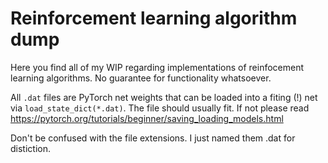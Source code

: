# Reinforcement learning algorithm dump

Here you find all of my WIP regarding implementations of reinfocement learning algorithms. No guarantee for functionality whatsoever.

All `.dat` files are PyTorch net weights that can be loaded into a fiting (!) net via `load_state_dict(*.dat)`. The file should usually fit. If not please read https://pytorch.org/tutorials/beginner/saving_loading_models.html 

Don't be confused with the file extensions. I just named them .dat for distiction.
